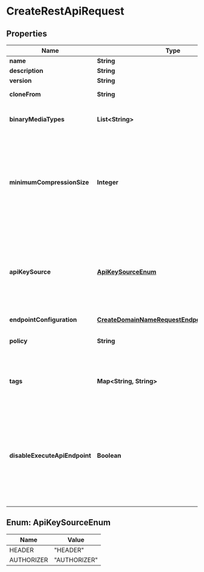 

# CreateRestApiRequest


## Properties

| Name | Type | Description | Notes |
|------------ | ------------- | ------------- | -------------|
|**name** | **String** | The name of the RestApi. |  |
|**description** | **String** | The description of the RestApi. |  [optional] |
|**version** | **String** | A version identifier for the API. |  [optional] |
|**cloneFrom** | **String** | The ID of the RestApi that you want to clone from. |  [optional] |
|**binaryMediaTypes** | **List&lt;String&gt;** | The list of binary media types supported by the RestApi. By default, the RestApi supports only UTF-8-encoded text payloads. |  [optional] |
|**minimumCompressionSize** | **Integer** | A nullable integer that is used to enable compression (with non-negative between 0 and 10485760 (10M) bytes, inclusive) or disable compression (with a null value) on an API. When compression is enabled, compression or decompression is not applied on the payload if the payload size is smaller than this value. Setting it to zero allows compression for any payload size. |  [optional] |
|**apiKeySource** | [**ApiKeySourceEnum**](#ApiKeySourceEnum) | The source of the API key for metering requests according to a usage plan. Valid values are: &amp;gt;&lt;code&gt;HEADER&lt;/code&gt; to read the API key from the &lt;code&gt;X-API-Key&lt;/code&gt; header of a request. &lt;code&gt;AUTHORIZER&lt;/code&gt; to read the API key from the &lt;code&gt;UsageIdentifierKey&lt;/code&gt; from a custom authorizer. |  [optional] |
|**endpointConfiguration** | [**CreateDomainNameRequestEndpointConfiguration**](CreateDomainNameRequestEndpointConfiguration.md) |  |  [optional] |
|**policy** | **String** | A stringified JSON policy document that applies to this RestApi regardless of the caller and Method configuration. |  [optional] |
|**tags** | **Map&lt;String, String&gt;** | The key-value map of strings. The valid character set is [a-zA-Z+-&#x3D;._:/]. The tag key can be up to 128 characters and must not start with &lt;code&gt;aws:&lt;/code&gt;. The tag value can be up to 256 characters. |  [optional] |
|**disableExecuteApiEndpoint** | **Boolean** | Specifies whether clients can invoke your API by using the default &lt;code&gt;execute-api&lt;/code&gt; endpoint. By default, clients can invoke your API with the default &lt;code&gt;https://{api_id}.execute-api.{region}.amazonaws.com&lt;/code&gt; endpoint. To require that clients use a custom domain name to invoke your API, disable the default endpoint |  [optional] |



## Enum: ApiKeySourceEnum

| Name | Value |
|---- | -----|
| HEADER | &quot;HEADER&quot; |
| AUTHORIZER | &quot;AUTHORIZER&quot; |



